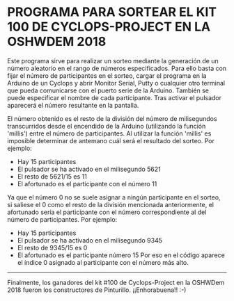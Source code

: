 # PROGRAMA PARA SORTEAR EL KIT 100 DE CYCLOPS-PROJECT EN LA OSHWDEM 2018

Este programa sirve para realizar un sorteo mediante la generación de un número aleatorio en el rango de números especificados. Para ello basta con fijar el número de participantes en el sorteo, cargar el programa en la Arduino de un Cyclops y abrir Monitor Serial, Putty o cualquier otro terminal que pueda comunicarse con el puerto serie de la Arduino. También se puede especificar el nombre de cada participante. Tras activar el pulsador aparecerá el número resultante en la pantalla.

El número obtenido es el resto de la división del número de milisegundos transcurridos desde el encendido de la Arduino (utilizando la función 'millis') entre el número de participantes.
Al utilizar la función 'millis' es imposible determinar de antemano cuál será el resultado del sorteo.
Por ejemplo:
- Hay 15 participantes
- El pulsador se ha activado en el milisegundo 5621
- El resto de 5621/15 es 11
- El afortunado es el participante con el número 11

Ya que el número 0 no se suele asignar a ningún participante en el sorteo, si saliese el 0 como el resto de la división mencionada anteriormente, el afortunado sería el participante con el número correspondiente al del número de participantes.
Por ejemplo:
- Hay 15 participantes
- El pulsador se ha activado en el milisegundo 9345
- El resto de 9345/15 es 0
- El afortunado es el participante número 15
Por eso en el código aparece el índice 0 asignado al participante con el número más alto.

-----------------------------------------------------

Finalmente, los ganadores del kit #100 de Cyclops-Project en la OSHWDem 2018 fueron los constructores de Pinturillo. ¡¡Enhorabuena!! :-)
